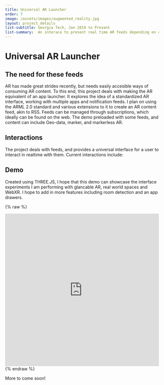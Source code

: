 ```yaml
---
title: Universal AR Launcher
order: 7
image: /assets/images/augmented_reality.jpg
layout: project_details
list-subtitle: Georgia Tech, Jan 2019 to Present
list-summary:  An interace to present real time AR feeds depending on context
---
```


# Universal AR Launcher

## The need for these feeds

AR has made great strides recently, but needs easily accesible ways of consuming AR content. To this end, this project deals with making the AR equivalent of an app launcher. It explores the idea of a standardized AR interface, working with multiple apps and notification feeds. I plan on using the ARML 2.0 standard and various extensions to it to create an AR content feed, akin to RSS. Feeds can be managed through subscriptions, which ideally can be found on the web. The demo preloaded with some feeds, and content can include Geo-data, marker, and markerless AR.

## Interactions

The project deals with feeds, and provides a universal interface for a user to interact in realtime with them. Current interactions include:

## Demo

Created using THREE.JS, I hope that this demo can showcase the interface experiments I am performing with glancable AR, real world spaces and WebXR. I hope to add in more features including room detection and an app drawers.

{% raw %}
<iframe frameborder="no" border="0" marginwidth="0" marginheight="0" width="100%" height="500px" src="https://khushman1.gitlab.io/spacefeed/"></iframe>
{% endraw %}

More to come soon!
